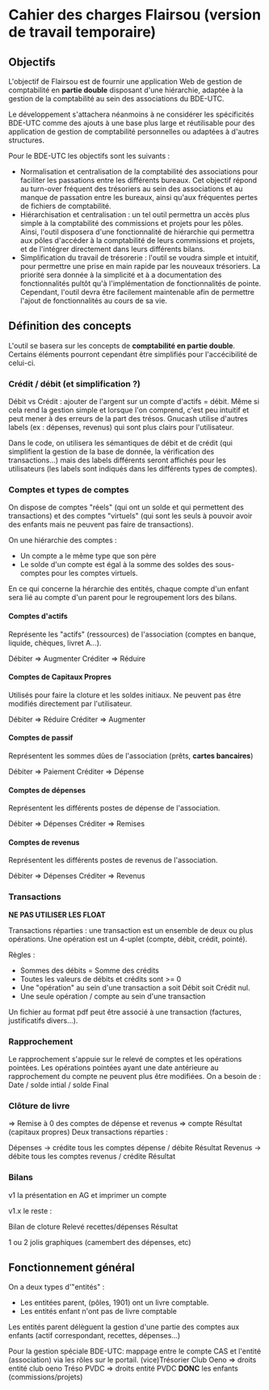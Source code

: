 # Cahier des charges Flairsou (version de travail temporaire)

## Objectifs

L'objectif de Flairsou est de fournir une application Web de gestion de comptabilité en **partie double** disposant d'une hiérarchie, adaptée à la gestion de la comptabilité au sein des associations du BDE-UTC.

Le développement s'attachera néanmoins à ne considérer les spécificités BDE-UTC comme des ajouts à une base plus large et réutilisable pour des application de gestion de comptabilité personnelles ou adaptées à d'autres structures.

Pour le BDE-UTC les objectifs sont les suivants :

- Normalisation et centralisation de la comptabilité des associations pour faciliter les passations entre les différents bureaux. Cet objectif répond au turn-over fréquent des trésoriers au sein des associations et au manque de passation entre les bureaux, ainsi qu'aux fréquentes pertes de fichiers de comptabilité.
- Hiérarchisation et centralisation : un tel outil permettra un accès plus simple à la comptabilité des commissions et projets pour les pôles. Ainsi, l'outil disposera d'une fonctionnalité de hiérarchie qui permettra aux pôles d'accéder à la comptabilité de leurs commissions et projets, et de l'intégrer directement dans leurs différents bilans.
- Simplification du travail de trésorerie : l'outil se voudra simple et intuitif, pour permettre une prise en main rapide par les nouveaux trésoriers. La priorité sera donnée à la simplicité et à a documentation des fonctionnalités pultôt qu'à l'implémentation de fonctionnalités de pointe. Cependant, l'outil devra être facilement maintenable afin de permettre l'ajout de fonctionnalités au cours de sa vie.

## Définition des concepts

L'outil se basera sur les concepts de **comptabilité en partie double**.
Certains éléments pourront cependant être simplifiés pour l'accécibilité de celui-ci.

### Crédit / débit (et simplification ?)

Débit vs Crédit : ajouter de l'argent sur un compte d'actifs = débit.
Même si cela rend la gestion simple et lorsque l'on comprend, c'est peu intuitif et peut mener à des erreurs de la part des trésos.
Gnucash utilise d'autres labels (ex : dépenses, revenus) qui sont plus clairs pour l'utilisateur.

Dans le code, on utilisera les sémantiques de débit et de crédit (qui simplifient la gestion de la base de donnée, la vérification des transactions...) mais des labels différents seront affichés pour les utilisateurs (les labels sont indiqués dans les différents types de comptes).

### Comptes et types de comptes

On dispose de comptes "réels" (qui ont un solde et qui permettent des transactions) et des comptes "virtuels" (qui sont les seuls à pouvoir avoir des enfants mais ne peuvent pas faire de transactions).

On une hiérarchie des comptes : 
- Un compte a le même type que son père
- Le solde d'un compte est égal à la somme des soldes des sous-comptes pour les comptes virtuels.

En ce qui concerne la hérarchie des entités, chaque compte d'un enfant sera lié au compte d'un parent pour le regroupement lors des bilans.

#### Comptes d'actifs

Représente les "actifs" (ressources) de l'association (comptes en banque, liquide, chèques, livret A...).

Débiter => Augmenter
Créditer => Réduire

#### Comptes de Capitaux Propres

Utilisés pour faire la cloture et les soldes initiaux.
Ne peuvent pas être modifiés directement par l'utilisateur.

Débiter => Réduire
Créditer => Augmenter

#### Comptes de passif

Représentent les sommes dûes de l'association (prêts, **cartes bancaires**)

Débiter => Paiement
Créditer => Dépense

#### Comptes de dépenses

Représentent les différents postes de dépense de l'association.

Débiter => Dépenses
Créditer => Remises

#### Comptes de revenus

Représentent les différents postes de revenus de l'association.

Débiter => Dépenses
Créditer => Revenus

### Transactions

**NE PAS UTILISER LES FLOAT**

Transactions réparties : une transaction est un ensemble de deux ou plus opérations. Une opération est un 4-uplet (compte, débit, crédit, pointé).

Règles : 
- Sommes des débits = Somme des crédits
- Toutes les valeurs de débits et crédits sont >= 0
- Une "opération" au sein d'une transaction a soit Débit soit Crédit nul.
- Une seule opération / compte au sein d'une transaction

Un fichier au format pdf peut être associé à une transaction (factures, justificatifs divers...).

### Rapprochement

Le rapprochement s'appuie sur le relevé de comptes et les opérations pointées. Les opérations pointées ayant une date antérieure au rapprochement du compte ne peuvent plus être modifiées.
On a besoin de : Date / solde intial / solde Final

### Clôture de livre

=> Remise à 0 des comptes de dépense et revenus => compte Résultat (capitaux propres)
Deux transactions réparties :

Dépenses -> crédite tous les comptes dépense / débite Résultat
Revenus -> débite tous les comptes revenus / crédite Résultat

### Bilans

v1 la présentation en AG et imprimer un compte

v1.x le reste :

Bilan de cloture
Relevé recettes/dépenses
Résultat

1 ou 2 jolis graphiques (camembert des dépenses, etc)

## Fonctionnement général

On a deux types d'"entités" : 
- Les entitées parent, (pôles, 1901) ont un livre comptable.
- Les entités enfant n'ont pas de livre comptable

Les entités parent délèguent la gestion d'une partie des comptes aux enfants (actif correspondant, recettes, dépenses...)


Pour la gestion spéciale BDE-UTC: mappage entre le compte CAS et l'entité (association) via les rôles sur le portail.
(vice)Trésorier Club Oeno => droits entité club oeno
Tréso PVDC => droits entité PVDC **DONC** les enfants (commissions/projets)

